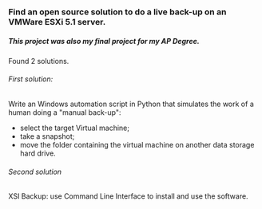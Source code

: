 
### Find an open source solution to do a live back-up on an VMWare ESXi 5.1 server.

##### This project was also my final project for my AP Degree. 

Found 2 solutions.

###### First solution:
Write an Windows automation script in Python that simulates the work of a human doing a "manual back-up":

* select the target Virtual machine;
* take a snapshot;
* move the folder containing the virtual machine on another data storage hard drive.

###### Second solution
XSI Backup: use Command Line Interface to install and use the software.
